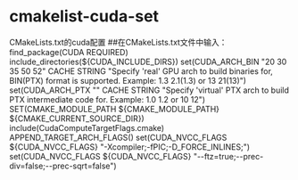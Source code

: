 # cmakelist-cuda-set
CMakeLists.txt的cuda配置
##在CMakeLists.txt文件中输入：
find_package(CUDA REQUIRED)
include_directories(${CUDA_INCLUDE_DIRS})
set(CUDA_ARCH_BIN "20 30 35 50 52" CACHE STRING "Specify 'real' GPU arch to build binaries for, BIN(PTX) format is supported. Example: 1.3 2.1(1.3) or 13 21(13)")
set(CUDA_ARCH_PTX "" CACHE STRING "Specify 'virtual' PTX arch to build PTX intermediate code for. Example: 1.0 1.2 or 10 12")
SET(CMAKE_MODULE_PATH ${CMAKE_MODULE_PATH} ${CMAKE_CURRENT_SOURCE_DIR})
include(CudaComputeTargetFlags.cmake)
APPEND_TARGET_ARCH_FLAGS()
set(CUDA_NVCC_FLAGS ${CUDA_NVCC_FLAGS}  "-Xcompiler;-fPIC;-D_FORCE_INLINES;")
set(CUDA_NVCC_FLAGS ${CUDA_NVCC_FLAGS} "--ftz=true;--prec-div=false;--prec-sqrt=false")

